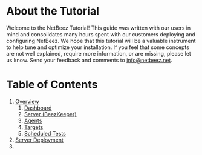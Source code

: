 # About the Tutorial
Welcome to the NetBeez Tutorial! This guide was written with our users in mind and consolidates many hours spent with our customers deploying and configuring NetBeez. We hope that this tutorial will be a valuable instrument to help tune and optimize your installation. If you feel that some concepts are not well explained, require more information, or are missing, please let us know. Send your feedback and comments to info@netbeez.net.

# Table of Contents

1. [Overview](overview.md)
	1. [Dashboard](overview.md#dashboard)
	2. [Server (BeezKeeper)](overview.md#server-beezkeeper)
	3. [Agents](overview.md#agents)
	4. [Targets](overview.md#targets)
	5. [Scheduled Tests](overview.md#scheduled-tests)
2. [Server Deployment](server-deployment.md)
3. 



